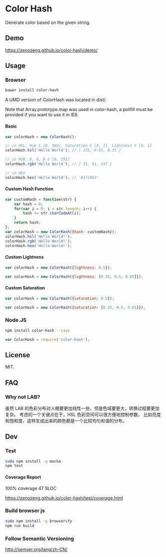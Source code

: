 # Color Hash

Generate color based on the given string.

## Demo

https://zenozeng.github.io/color-hash/demo/

## Usage

### Browser

```bash
bower install color-hash
```

A UMD version of ColorHash was located in dist/.

Note that Array.prototype.map was used in color-hash,
a pollfill must be provided if you want to use it in IE8.

#### Basic

```javascript
var colorHash = new ColorHash();

// in HSL, Hue ∈ [0, 360), Saturation ∈ [0, 1], Lightness ∈ [0, 1]
colorHash.hsl('Hello World'); // [ 235, 0.65, 0.35 ]

// in RGB, R, G, B ∈ [0, 255]
colorHash.rgb('Hello World'); // [ 31, 41, 147 ]

// in HEX
colorHash.hex('Hello World'); // '#1f2993'
```

#### Custom Hash Function

```javascript
var customHash = function(str) {
    var hash = 0;
    for(var i = 0; i < str.length; i++) {
        hash += str.charCodeAt(i);
    }
    return hash;
};
var colorHash = new ColorHash({hash: customHash});
colorHash.hsl('Hello World!');
colorHash.rgb('Hello World!');
colorHash.hex('Hello World!');
```

#### Custom Lightness

```javascript
var colorHash = new ColorHash({lightness: 0.5});
```

```javascript
var colorHash = new ColorHash({lightness: [0.35, 0.5, 0.65]});
```

#### Custom Saturation

```javascript
var colorHash = new ColorHash({saturation: 0.5});
```

```javascript
var colorHash = new ColorHash({saturation: [0.35, 0.5, 0.65]});
```

### Node.JS

```bash
npm install color-hash --save
```

```javascript
var ColorHash = require('color-hash');
```

## License

MIT.

## FAQ

### Why not LAB?

虽然 LAB 的色彩分布对人眼要更加线性一些，但是色域要更大，转换过程要更加复杂。
考虑的一个关键点在于，HSL 色彩空间可以很方便地控制参数，
比如亮度和饱和度，这样生成出来的颜色都是一个比较均匀和谐的分布。

## Dev

### Test

```bash
sudo npm install -g mocha
npm test
```

#### Coverage Report

100% coverage 47 SLOC

https://zenozeng.github.io/color-hash/test/coverage.html

### Build browser js

```bash
sudo npm install -g browserify
npm run build
```

### Follow Semantic Versioning

http://semver.org/lang/zh-CN/

